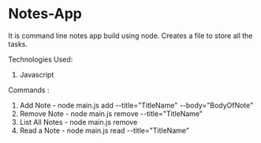 # Notes-App

It is command line notes app build using node. Creates a file to store all the tasks.

Technologies Used:
1. Javascript

Commands :
1. Add Note - node main.js add --title="TitleName" --body="BodyOfNote"
2. Remove Note - node main.js remove --title="TitleName"
3. List All Notes - node main.js remove
4. Read a Note - node main.js read --title="TitleName"
